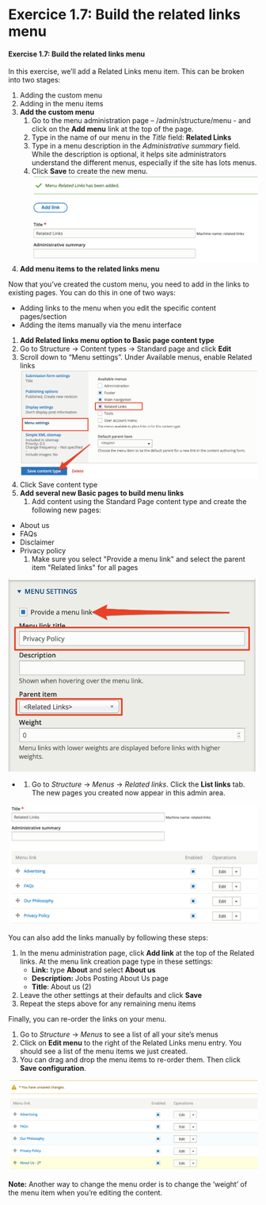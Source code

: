 # Exercice 1.7: Build the related links menu

#### **Exercise 1.7:** Build the related links menu

In this exercise, we’ll add a Related Links menu item. This can be broken into two stages:

1. Adding the custom menu
2. Adding in the menu items
3. **Add the custom menu**
   1. Go to the menu administration page – /admin/structure/menu - and click on the **Add menu** link at the top of the page.
   2. Type in the name of our menu in the _Title_ field: **Related Links**
   3. Type in a menu description in the _Administrative summary_ field. While the description is optional, it helps site administrators understand the different menus, especially if the site has lots menus.
   4. Click **Save** to create the new menu. ![](../.gitbook/assets/18.png)
4. **Add menu items to the related links menu**

Now that you’ve created the custom menu, you need to add in the links to existing pages. You can do this in one of two ways:

* Adding links to the menu when you edit the specific content pages/section
* Adding the items manually via the menu interface 

1. **Add Related links menu option to Basic page content type**
2. Go to Structure → Content types → Standard page and click **Edit**
3. Scroll down to “Menu settings”. Under Available menus, enable Related links ![](../.gitbook/assets/19%20%281%29.png)
4. Click Save content type
5. **Add several new Basic pages to build menu links**
   1. Add content using the Standard Page content type and create the following new pages:

* About us
* FAQs
* Disclaimer
* Privacy policy
  1. Make sure you select "Provide a menu link" and select the parent item "Related links" for all pages

![](../.gitbook/assets/20.png)

* 1. Go to _Structure_ → _Menus_ → _Related links_. Click the **List links** tab. The new pages you created now appear in this admin area.

![](../.gitbook/assets/21%20%282%29.png)

You can also add the links manually by following these steps:

1. In the menu administration page, click **Add link** at the top of the Related links. At the menu link creation page type in these settings:
   * **Link:** type **About** and select **About us**
   * **Description:** Jobs Posting About Us page
   * **Title**: About us \(2\)
2. Leave the other settings at their defaults and click **Save**
3. Repeat the steps above for any remaining menu items

Finally, you can re-order the links on your menu.

1. Go to _Structure_ → _Menus_ to see a list of all your site’s menus
2. Click on **Edit menu** to the right of the Related Links menu entry. You should see a list of the menu items we just created.
3. You can drag and drop the menu items to re-order them. Then click **Save configuration**.

![](../.gitbook/assets/22%20%282%29.png)

**Note:** Another way to change the menu order is to change the ‘weight’ of the menu item when you’re editing the content.

